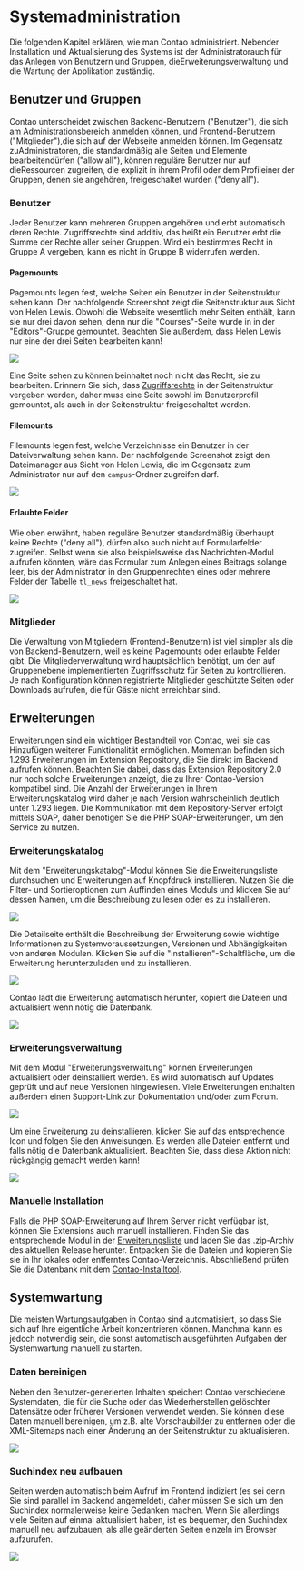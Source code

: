 # Systemadministration

Die folgenden Kapitel erklären, wie man Contao administriert. Nebender
Installation und Aktualisierung des Systems ist der Administratorauch für das
Anlegen von Benutzern und Gruppen, dieErweiterungsverwaltung und die Wartung der
Applikation zuständig.


## Benutzer und Gruppen

Contao unterscheidet zwischen Backend-Benutzern ("Benutzer"), die sich am
Administrationsbereich anmelden können, und Frontend-Benutzern
("Mitglieder"),die sich auf der Webseite anmelden können. Im Gegensatz
zuAdministratoren, die standardmäßig alle Seiten und Elemente
bearbeitendürfen ("allow all"), können reguläre Benutzer nur auf
dieRessourcen zugreifen, die explizit in ihrem Profil oder dem Profileiner der
Gruppen, denen sie angehören, freigeschaltet wurden ("deny all").


### Benutzer

Jeder Benutzer kann mehreren Gruppen angehören und erbt automatisch deren
Rechte. Zugriffsrechte sind additiv, das heißt ein Benutzer erbt die Summe der
Rechte aller seiner Gruppen. Wird ein bestimmtes Recht in Gruppe A vergeben,
kann es nicht in Gruppe B widerrufen werden.


#### Pagemounts

Pagemounts legen fest, welche Seiten ein Benutzer in der Seitenstruktur sehen
kann. Der nachfolgende Screenshot zeigt die Seitenstruktur aus Sicht von Helen
Lewis. Obwohl die Webseite wesentlich mehr Seiten enthält, kann sie nur drei
davon sehen, denn nur die "Courses"-Seite wurde in in der "Editors"-Gruppe
gemountet. Beachten Sie außerdem, dass Helen Lewis nur eine der drei Seiten
bearbeiten kann!

![](https://raw.github.com/contao/docs/3.1/manual/de/images/seitenstruktur-hlewis.jpg)

Eine Seite sehen zu können beinhaltet noch nicht das Recht, sie zu bearbeiten.
Erinnern Sie sich, dass [Zugriffsrechte][1] in der Seitenstruktur vergeben
werden, daher muss eine Seite sowohl im Benutzerprofil gemountet, als auch in
der Seitenstruktur freigeschaltet werden.


#### Filemounts

Filemounts legen fest, welche Verzeichnisse ein Benutzer in der Dateiverwaltung
sehen kann. Der nachfolgende Screenshot zeigt den Dateimanager aus Sicht von
Helen Lewis, die im Gegensatz zum Administrator nur auf den `campus`-Ordner
zugreifen darf.

![](https://raw.github.com/contao/docs/3.1/manual/de/images/dateiverwaltung-hlewis.jpg)


#### Erlaubte Felder

Wie oben erwähnt, haben reguläre Benutzer standardmäßig überhaupt keine
Rechte ("deny all"), dürfen also auch nicht auf Formularfelder zugreifen.
Selbst wenn sie also beispielsweise das Nachrichten-Modul aufrufen könnten,
wäre das Formular zum Anlegen eines Beitrags solange leer, bis der
Administrator in den Gruppenrechten eines oder mehrere Felder der Tabelle
`tl_news` freigeschaltet hat.

![](https://raw.github.com/contao/docs/3.1/manual/de/images/erlaubte-felder.jpg)


### Mitglieder

Die Verwaltung von Mitgliedern (Frontend-Benutzern) ist viel simpler als die von
Backend-Benutzern, weil es keine Pagemounts oder erlaubte Felder gibt. Die
Mitgliederverwaltung wird hauptsächlich benötigt, um den auf Gruppenebene
implementierten Zugriffsschutz für Seiten zu kontrollieren. Je nach
Konfiguration können registrierte Mitglieder geschützte Seiten oder Downloads
aufrufen, die für Gäste nicht erreichbar sind.


## Erweiterungen

Erweiterungen sind ein wichtiger Bestandteil von Contao, weil sie das
Hinzufügen weiterer Funktionalität ermöglichen. Momentan befinden sich 1.293
Erweiterungen im Extension Repository, die Sie direkt im Backend aufrufen
können. Beachten Sie dabei, dass das Extension Repository 2.0 nur noch solche
Erweiterungen anzeigt, die zu Ihrer Contao-Version kompatibel sind. Die Anzahl
der Erweiterungen in Ihrem Erweiterungskatalog wird daher je nach Version
wahrscheinlich deutlich unter 1.293 liegen. Die Kommunikation mit dem
Repository-Server erfolgt mittels SOAP, daher benötigen Sie die PHP
SOAP-Erweiterungen, um den Service zu nutzen.


### Erweiterungskatalog

Mit dem "Erweiterungskatalog"-Modul können Sie die Erweiterungsliste
durchsuchen und Erweiterungen auf Knopfdruck installieren. Nutzen Sie die
Filter- und Sortieroptionen zum Auffinden eines Moduls und klicken Sie auf
dessen Namen, um die Beschreibung zu lesen oder es zu installieren.

![](https://raw.github.com/contao/docs/3.1/manual/de/images/erweiterungsliste.jpg)

Die Detailseite enthält die Beschreibung der Erweiterung sowie wichtige
Informationen zu Systemvoraussetzungen, Versionen und Abhängigkeiten von
anderen Modulen. Klicken Sie auf die "Installieren"-Schaltfläche, um die
Erweiterung herunterzuladen und zu installieren.

![](https://raw.github.com/contao/docs/3.1/manual/de/images/erweiterungsdetails.jpg)

Contao lädt die Erweiterung automatisch herunter, kopiert die Dateien und
aktualisiert wenn nötig die Datenbank.

![](https://raw.github.com/contao/docs/3.1/manual/de/images/erweiterung-installieren.jpg)


### Erweiterungsverwaltung

Mit dem Modul "Erweiterungsverwaltung" können Erweiterungen aktualisiert oder
deinstalliert werden. Es wird automatisch auf Updates geprüft und auf neue
Versionen hingewiesen. Viele Erweiterungen enthalten außerdem einen
Support-Link zur Dokumentation und/oder zum Forum.

![](https://raw.github.com/contao/docs/3.1/manual/de/images/erweiterungsverwaltung.jpg)

Um eine Erweiterung zu deinstallieren, klicken Sie auf das entsprechende Icon
und folgen Sie den Anweisungen. Es werden alle Dateien entfernt und falls nötig
die Datenbank aktualisiert. Beachten Sie, dass diese Aktion nicht rückgängig
gemacht werden kann!

![](https://raw.github.com/contao/docs/3.1/manual/de/images/erweiterung-deinstallieren.jpg)


### Manuelle Installation

Falls die PHP SOAP-Erweiterung auf Ihrem Server nicht verfügbar ist, können
Sie Extensions auch manuell installieren. Finden Sie das entsprechende Modul in
der [Erweiterungsliste][2] und laden Sie das .zip-Archiv des aktuellen Release
herunter. Entpacken Sie die Dateien und kopieren Sie sie in Ihr lokales oder
entferntes Contao-Verzeichnis. Abschließend prüfen Sie die Datenbank mit dem
[Contao-Installtool][3].


## Systemwartung

Die meisten Wartungsaufgaben in Contao sind automatisiert, so dass Sie sich auf
Ihre eigentliche Arbeit konzentrieren können. Manchmal kann es jedoch notwendig
sein, die sonst automatisch ausgeführten Aufgaben der Systemwartung manuell zu
starten.


### Daten bereinigen

Neben den Benutzer-generierten Inhalten speichert Contao verschiedene
Systemdaten, die für die Suche oder das Wiederherstellen gelöschter
Datensätze oder früherer Versionen verwendet werden. Sie können diese Daten
manuell bereinigen, um z.B. alte Vorschaubilder zu entfernen oder die
XML-Sitemaps nach einer Änderung an der Seitenstruktur zu aktualisieren.

![](https://raw.github.com/contao/docs/3.1/manual/de/images/daten-bereinigen.jpg)


### Suchindex neu aufbauen

Seiten werden automatisch beim Aufruf im Frontend indiziert (es sei denn Sie
sind parallel im Backend angemeldet), daher müssen Sie sich um den Suchindex
normalerweise keine Gedanken machen. Wenn Sie allerdings viele Seiten auf einmal
aktualisiert haben, ist es bequemer, den Suchindex manuell neu aufzubauen, als
alle geänderten Seiten einzeln im Browser aufzurufen.

![](https://raw.github.com/contao/docs/3.1/manual/de/images/suchindex-neu-aufbauen.jpg)


[1]: 03-Managing-pages.md#zugriffsschutz
[2]: https://contao.org/de/extension-list.html
[3]: 01-Installation.md#das-contao-installtool
